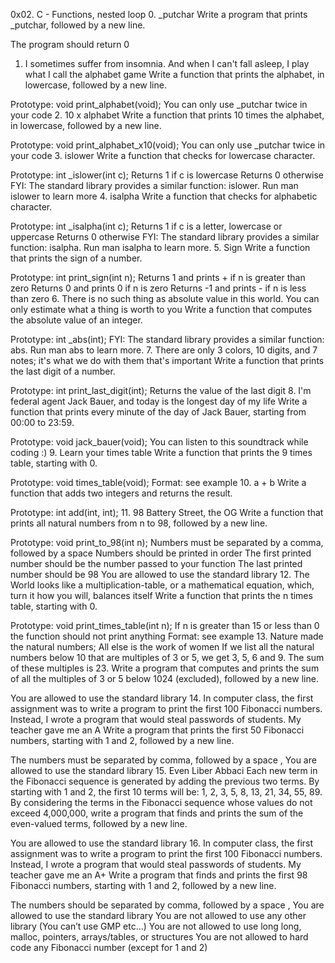 0x02. C - Functions, nested loop
0. _putchar
Write a program that prints _putchar, followed by a new line.

The program should return 0
1. I sometimes suffer from insomnia. And when I can't fall asleep, I play what I call the alphabet game
Write a function that prints the alphabet, in lowercase, followed by a new line.

Prototype: void print_alphabet(void);
You can only use _putchar twice in your code
2. 10 x alphabet
Write a function that prints 10 times the alphabet, in lowercase, followed by a new line.

Prototype: void print_alphabet_x10(void);
You can only use _putchar twice in your code
3. islower
Write a function that checks for lowercase character.

Prototype: int _islower(int c);
Returns 1 if c is lowercase
Returns 0 otherwise
FYI: The standard library provides a similar function: islower. Run man islower to learn more
4. isalpha
Write a function that checks for alphabetic character.

Prototype: int _isalpha(int c);
Returns 1 if c is a letter, lowercase or uppercase
Returns 0 otherwise
FYI: The standard library provides a similar function: isalpha. Run man isalpha to learn more.
5. Sign
Write a function that prints the sign of a number.

Prototype: int print_sign(int n);
Returns 1 and prints + if n is greater than zero
Returns 0 and prints 0 if n is zero
Returns -1 and prints - if n is less than zero
6. There is no such thing as absolute value in this world. You can only estimate what a thing is worth to you
Write a function that computes the absolute value of an integer.

Prototype: int _abs(int);
FYI: The standard library provides a similar function: abs. Run man abs to learn more.
7. There are only 3 colors, 10 digits, and 7 notes; it's what we do with them that's important
Write a function that prints the last digit of a number.

Prototype: int print_last_digit(int);
Returns the value of the last digit
8. I'm federal agent Jack Bauer, and today is the longest day of my life
Write a function that prints every minute of the day of Jack Bauer, starting from 00:00 to 23:59.

Prototype: void jack_bauer(void);
You can listen to this soundtrack while coding :)
9. Learn your times table
Write a function that prints the 9 times table, starting with 0.

Prototype: void times_table(void);
Format: see example
10. a + b
Write a function that adds two integers and returns the result.

Prototype: int add(int, int);
11. 98 Battery Street, the OG
Write a function that prints all natural numbers from n to 98, followed by a new line.

Prototype: void print_to_98(int n);
Numbers must be separated by a comma, followed by a space
Numbers should be printed in order
The first printed number should be the number passed to your function
The last printed number should be 98
You are allowed to use the standard library
12. The World looks like a multiplication-table, or a mathematical equation, which, turn it how you will, balances itself
Write a function that prints the n times table, starting with 0.

Prototype: void print_times_table(int n);
If n is greater than 15 or less than 0 the function should not print anything
Format: see example
13. Nature made the natural numbers; All else is the work of women
If we list all the natural numbers below 10 that are multiples of 3 or 5, we get 3, 5, 6 and 9. The sum of these multiples is 23. Write a program that computes and prints the sum of all the multiples of 3 or 5 below 1024 (excluded), followed by a new line.

You are allowed to use the standard library
14. In computer class, the first assignment was to write a program to print the first 100 Fibonacci numbers. Instead, I wrote a program that would steal passwords of students. My teacher gave me an A
Write a program that prints the first 50 Fibonacci numbers, starting with 1 and 2, followed by a new line.

The numbers must be separated by comma, followed by a space , 
You are allowed to use the standard library
15. Even Liber Abbaci
Each new term in the Fibonacci sequence is generated by adding the previous two terms. By starting with 1 and 2, the first 10 terms will be: 1, 2, 3, 5, 8, 13, 21, 34, 55, 89. By considering the terms in the Fibonacci sequence whose values do not exceed 4,000,000, write a program that finds and prints the sum of the even-valued terms, followed by a new line.

You are allowed to use the standard library
16. In computer class, the first assignment was to write a program to print the first 100 Fibonacci numbers. Instead, I wrote a program that would steal passwords of students. My teacher gave me an A+
Write a program that finds and prints the first 98 Fibonacci numbers, starting with 1 and 2, followed by a new line.

The numbers should be separated by comma, followed by a space ,
You are allowed to use the standard library
You are not allowed to use any other library (You can’t use GMP etc…)
You are not allowed to use long long, malloc, pointers, arrays/tables, or structures
You are not allowed to hard code any Fibonacci number (except for 1 and 2)
